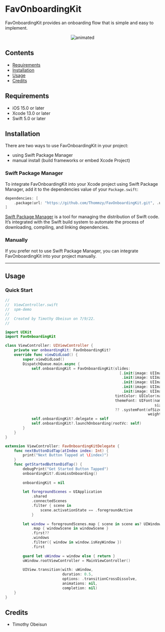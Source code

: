 # FavOnboardingKit

FavOnboardingKit provides an onboarding flow that is simple and easy to implement.

<p align="center">
  <img src="https://raw.githubusercontent.com/Thommzy/FavOnboardingKit/main/video-preview.gif" alt="animated" />
</p>

## Contents

- [Requirements](#requirements)
- [Installation](#installation)
- [Usage](#usage)
- [Credits](#credits)

## Requirements

- iOS 15.0 or later
- Xcode 13.0 or later
- Swift 5.0 or later


## Installation
There are two ways to use FavOnboardingKit in your project:
- using Swift Package Manager
- manual install (build frameworks or embed Xcode Project)

### Swift Package Manager

To integrate FavOnboardingKit into your Xcode project using Swift Package Manager, add it to the dependencies value of your `Package.swift`:

```swift
dependencies: [
    .package(url: "https://github.com/Thommzy/FavOnboardingKit.git", .upToNextMajor(from: "1.0.0"))
]
```

[Swift Package Manager](https://swift.org/package-manager/) is a tool for managing the distribution of Swift code. It’s integrated with the Swift build system to automate the process of downloading, compiling, and linking dependencies.

### Manually

If you prefer not to use Swift Package Manager, you can integrate FavOnboardingKit into your project manually.

---

## Usage

### Quick Start

```swift
//
//  ViewController.swift
//  spm-demo
//
//  Created by Timothy Obeisun on 7/9/22.
//

import UIKit
import FavOnboardingKit

class ViewController: UIViewController {
    private var onboardingKit: FavOnboardingKit?
    override func viewDidLoad() {
        super.viewDidLoad()
        DispatchQueue.main.async {
            self.onboardingKit = FavOnboardingKit(slides:
                                                    [.init(image: UIImage(named: "imSlide1"), title: "Slide One"),
                                                     .init(image: UIImage(named: "imSlide2"), title: "Slide Two"),
                                                     .init(image: UIImage(named: "imSlide3"), title: "Slide Three"),
                                                     .init(image: UIImage(named: "imSlide4"), title: "Slide Four"),
                                                     .init(image: UIImage(named: "imSlide5"), title: "Slide Five")],
                                                  tintColor: UIColor(named: "maroonTint"),
                                                  themeFont: UIFont(name: "Copperplate Bold",
                                                                    size: 28)
                                                  ?? .systemFont(ofSize: 28,
                                                                 weight: .bold))
            self.onboardingKit?.delegate = self
            self.onboardingKit?.launchOnboarding(rootVc: self)
        }
    }
}

extension ViewController: FavOnboardingKitDelegate {
    func nextButtonDidTap(atIndex index: Int) {
        print("Next Button Tapped at \(index)")
    }
    func getStartedButtonDidTap() {
        debugPrint("Get Started Button Tapped")
        onboardingKit?.dismissOnboarding()
        
        onboardingKit = nil
        
        let foregroundScenes = UIApplication
            .shared
            .connectedScenes
            .filter { scene in
                scene.activationState == .foregroundActive
            }
        
        let window = foregroundScenes.map { scene in scene as? UIWindowScene }
            .map { windowScene in windowScene }
            .first??
            .windows
            .filter({ window in window.isKeyWindow })
            .first
        
        guard let uWindow = window else { return }
        uWindow.rootViewController = MainViewController()
        
        UIView.transition(with: uWindow,
                          duration: 0.5,
                          options: .transitionCrossDissolve,
                          animations: nil,
                          completion: nil)
    }
}

```

## Credits

- Timothy Obeisun
